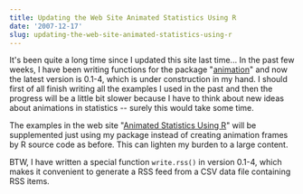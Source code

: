 ```yaml
---
title: Updating the Web Site Animated Statistics Using R
date: '2007-12-17'
slug: updating-the-web-site-animated-statistics-using-r
---
```


It's been quite a long time since I updated this site last time... In the past few weeks, I have been writing functions for the package "[animation](http://cran.r-project.org/package=animation)" and now the latest version is 0.1-4, which is under construction in my hand. I should first of all finish writing all the examples I used in the past and then the progress will be a little bit slower because I have to think about new ideas about animations in statistics -- surely this would take some time.

The examples in the web site "[Animated Statistics Using R](/animation)" will be supplemented just using my package instead of creating animation frames by R source code as before. This can lighten my burden to a large content.

BTW, I have written a special function `write.rss()` in version 0.1-4, which makes it convenient to generate a RSS feed from a CSV data file containing RSS items.
